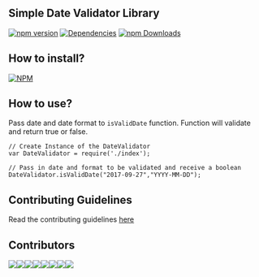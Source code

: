 ## Simple Date Validator Library
[![npm version](https://badge.fury.io/js/simpledatevalidator.svg)](https://badge.fury.io/js/simpledatevalidator)
[![Dependencies](https://david-dm.org/arshadkazmi42/simple-date-validator.svg)](https://david-dm.org/arshadkazmi42/simple-date-validator)
[![npm Downloads](https://img.shields.io/npm/dm/simpledatevalidator.svg)](https://www.npmjs.com/package/simpledatevalidator)

## How to install?
[![NPM](https://nodei.co/npm/simpledatevalidator.png)](https://www.npmjs.com/package/simpledatevalidator/)

## How to use?
Pass date and date format to `isValidDate` function.
Function will validate and return true or false.

```
// Create Instance of the DateValidator
var DateValidator = require('./index');

// Pass in date and format to be validated and receive a boolean
DateValidator.isValidDate("2017-09-27","YYYY-MM-DD");
```

## Contributing Guidelines

Read the contributing guidelines [here](https://github.com/arshadkazmi42/simple-date-validator/blob/master/CONTRIBUTING.md)

## Contributors

[![](https://sourcerer.io/fame/arshadkazmi42/arshadkazmi42/simple-date-validator/images/0)](https://sourcerer.io/fame/arshadkazmi42/arshadkazmi42/simple-date-validator/links/0)[![](https://sourcerer.io/fame/arshadkazmi42/arshadkazmi42/simple-date-validator/images/1)](https://sourcerer.io/fame/arshadkazmi42/arshadkazmi42/simple-date-validator/links/1)[![](https://sourcerer.io/fame/arshadkazmi42/arshadkazmi42/simple-date-validator/images/2)](https://sourcerer.io/fame/arshadkazmi42/arshadkazmi42/simple-date-validator/links/2)[![](https://sourcerer.io/fame/arshadkazmi42/arshadkazmi42/simple-date-validator/images/3)](https://sourcerer.io/fame/arshadkazmi42/arshadkazmi42/simple-date-validator/links/3)[![](https://sourcerer.io/fame/arshadkazmi42/arshadkazmi42/simple-date-validator/images/4)](https://sourcerer.io/fame/arshadkazmi42/arshadkazmi42/simple-date-validator/links/4)[![](https://sourcerer.io/fame/arshadkazmi42/arshadkazmi42/simple-date-validator/images/5)](https://sourcerer.io/fame/arshadkazmi42/arshadkazmi42/simple-date-validator/links/5)[![](https://sourcerer.io/fame/arshadkazmi42/arshadkazmi42/simple-date-validator/images/6)](https://sourcerer.io/fame/arshadkazmi42/arshadkazmi42/simple-date-validator/links/6)[![](https://sourcerer.io/fame/arshadkazmi42/arshadkazmi42/simple-date-validator/images/7)](https://sourcerer.io/fame/arshadkazmi42/arshadkazmi42/simple-date-validator/links/7)
